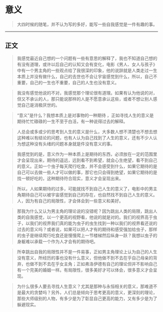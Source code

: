 # 意义

> 大四时候的随笔，并不认为写的多好，能写一些自我感觉是一件有趣的事。

---

## 正文

> 我感觉最近自己想的一个问题有一些有意思的解释了，我也不知道自己想的有没有道理，或许以后自己的认知又会有变化，电影《男人、女人与孩子》中有一个男主角的一些观点给了我很深的印象，他的说辞就是人类走过一生本质上并没有做什么，自己的去世也不会让宇宙感觉到什么，所以，自己不重要，自己的一生也不重要，自己的人生也没有意义。

> 我没有感觉他说的不对，我感觉那个理论很有道理。如果有认为他说的对，但又不承认的人，那只能说那样的人是不愿意承认这些，或者不想让别人感觉自己是消极厌世的。

> “意义”是什么？我想本质上是对事物的一种期待 ，正如寻找人生的意义是期待忙忙碌碌的一生不至于白活，有一种说得过去的解释。

> 人总会或多或少的思考到人生的意义是什么，大多数人想不清楚也不想去想这种难以有结论的问题，也有人认为自己找到了人生的意义，还有不少人认为想这种没有头绪的问题本身就是件没有意义的事。

> 我感觉到的是，意义作为一种本质上是期待的东西，必须放在一定的范围里才会呈现出来，期待的遥远，远到看不到希望，就会心生绝望，看不到自己的意义。正如一个虫子每天爬行吃食，并不会感受到什么，如果它期待的是自己可以去做一些人才可以做的事，那它也只会得到绝望，如果它期待的是找一顿好吃的，这种期待符合现实，意义才会呈现出来。

> 所以，人如果期待的过多，可能就找不到自己人生的意义了，电影中的男主角期待自己可以被宇宙感觉到自己的存在，也自然找不到自己人生的意义。人，因为有自己的局限性，才会体会到一些意义和美好。

> 那我为什么又认为男主角的理论说的没错呢？因为跳出人类的局限，跳出人类的自我感觉，以一个更高的视野看，他说的就是对的。我们的视界高于虫子，以我们的视界我们真的能为虫子的虫生找到一种以我们的视界看还说的过去的意义吗？或者说，如果可以把人才有的期待和感受强加给虫子，那样的虫子是继续爬行吃食还是慢慢爬上一节楼梯然后纵身一跃？我想以虫子的身躯难以承载一个作为人才会有的期待吧。

> 所幸跳出自我的局限性并不是一件易事，正如男主角理论上认为自己的人生没有意义，所经历的事也没有什么意义，但他做不到不去在乎自己母亲的背弃，也做不到不去在乎女主角；正如弗洛伊德有自己的理论但并不影响自己有一个完美的婚姻一样。有局限性，很多美好才可以体会，很多意义才会呈现。

> 为什么很多人要去寻找人生意义？尤其是那种与永恒相关的意义，那难道不是最大的贪婪吗？另外，人们总是倾向于思考更高的意义，更深刻的理论，那些大师级别的人物，有多少是为了彰显自己更高的能力，又有多少是为了躲避现实。
